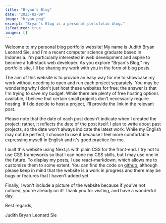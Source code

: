 ```yaml
---
title: "Bryan's Blog"
date: "2023-02-09"
image: "bryan.png"
excerpt: "Bryan's Blog is a personal portofolio blog."
isFeatured: true
images: []
---
```


Welcome to my personal blog portfolio website! My name is Judith Bryan Leonard Sie, and I'm a recent computer science graduate based in Indonesia. I'm particularly interested in web development and aspire to become a full-stack web developer. As you explore "Bryan's Blog," my portfolio site, I'll be sharing my work with you in the form of blog posts.

The aim of this website is to provide an easy way for me to showcase my work without needing to open and run each project separately. You may be wondering why I don't just host these websites for free; the answer is that I'm trying to save my budget. While there are plenty of free hosting options available, I believe that certain small projects don't necessarily require hosting. If I do decide to host a project, I'll provide the link in the relevant post.

Please note that the date of each post doesn't indicate when I created the project; rather, it reflects the date of the post itself. I plan to write about past projects, so the date won't always indicate the latest work. While my English may not be perfect, I choose to use it because I feel more comfortable expressing myself in English and it's good practice for me.

I built this website using Next.js with plain CSS for the front-end. I try not to use CSS frameworks so that I can hone my CSS skills, but I may use one in the future. To display my posts, I use react-markdown, which allows me to customize them to some extent. You can find the code on [github](https://github.com/Bryan-snw/bryan-blog), although please keep in mind that the website is a work in progress and there may be bugs or features that I haven't added yet.

Finally, I won't include a picture of the website because if you've not noticed, you're already on it! Thank you for visiting, and have a wonderful day.

Best regards,

Judith Bryan Leonard Sie
